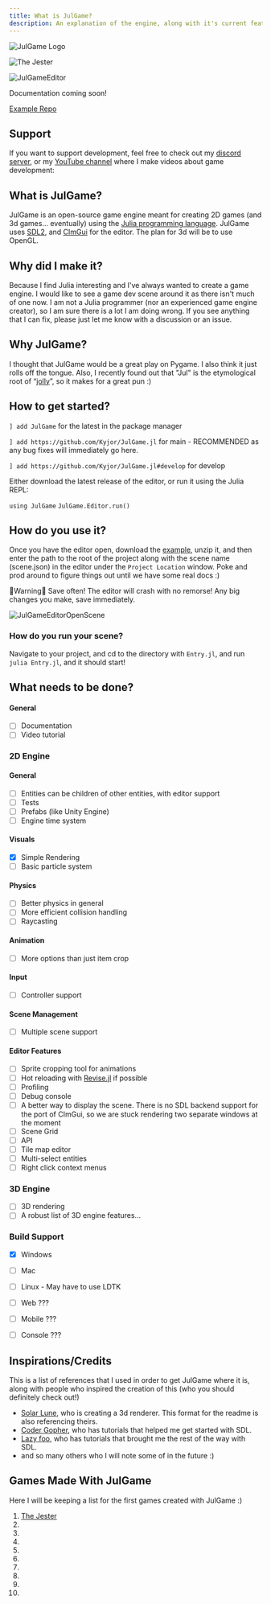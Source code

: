```yaml
---
title: What is JulGame?
description: An explanation of the engine, along with it's current features and wishlist.
---
```


![JulGame Logo](https://github.com/Kyjor/JulGame.jl/assets/13784123/f68ece3a-62a1-48fb-a905-c7c8b9aa35c1)

![The Jester](https://github.com/Kyjor/JulGame.jl/assets/13784123/61c51bab-557d-4712-86a8-59ab91350667)

![JulGameEditor](https://github.com/Kyjor/JulGame.jl/assets/13784123/c4ad139f-4d78-47f9-9d13-7bfd150e81bf)

Documentation coming soon!

[Example Repo](https://github.com/Kyjor/JulGame-Example)

## Support

If you want to support development, feel free to check out my [discord server](https://discord.gg/RGMkdzW), or my [YouTube channel](https://www.youtube.com/@kyjor_) where I make videos about game development: 

## What is JulGame?

JulGame is an open-source game engine meant for creating 2D games (and 3d games... eventually) using the [Julia programming language](https://julialang.org/). JulGame uses [SDL2](https://github.com/JuliaMultimedia/SimpleDirectMediaLayer.jl/), and [CImGui](https://github.com/Gnimuc/CImGui.jl) for the editor. The plan for 3d will be to use OpenGL.

## Why did I make it?

Because I find Julia interesting and I've always wanted to create a game engine. I would like to see a game dev scene around it as there isn't much of one now. I am not a Julia programmer (nor an experienced game engine creator), so I am sure there is a lot I am doing wrong. If you see anything that I can fix, please just let me know with a discussion or an issue.

## Why JulGame?

I thought that JulGame would be a great play on Pygame. I also think it just rolls off the tongue. Also, I recently found out that "Jul" is the etymological root of “[jolly](https://en.m.wiktionary.org/wiki/j%C3%B3l#Icelandic)”, so it makes for a great pun :)

## How to get started?

`] add JulGame` for the latest in the package manager

`] add https://github.com/Kyjor/JulGame.jl` for main - RECOMMENDED as any bug fixes will immediately go here.

`] add https://github.com/Kyjor/JulGame.jl#develop` for develop

Either download the latest release of the editor, or run it using the Julia REPL:

`using JulGame`
`JulGame.Editor.run()`

## How do you use it?

Once you have the editor open, download the [example](https://github.com/Kyjor/JulGame-Example), unzip it, and then enter the path to the root of the project along with the scene name (scene.json) in the editor under the `Project Location` window. Poke and prod around to figure things out until we have some real docs :) 

🔴Warning🔴 Save often! The editor will crash with no remorse! Any big changes you make, save immediately.

![JulGameEditorOpenScene](https://github.com/Kyjor/JulGame.jl/assets/13784123/0e1ab178-c28e-4c9e-b820-6f2d17916085)

### How do you run your scene?
Navigate to your project, and cd to the directory with `Entry.jl`, and run `julia Entry.jl`, and it should start!

## What needs to be done?
#### General 
- [ ] Documentation
- [ ] Video tutorial
### 2D Engine
#### General
- [ ] Entities can be children of other entities, with editor support
- [ ] Tests
- [ ] Prefabs (like Unity Engine)
- [ ] Engine time system
#### Visuals
- [X] Simple Rendering
- [ ] Basic particle system
#### Physics
- [ ] Better physics in general
- [ ] More efficient collision handling
- [ ] Raycasting
#### Animation
- [ ] More options than just item crop
#### Input
- [ ] Controller support
#### Scene Management
- [ ] Multiple scene support
#### Editor Features
- [ ] Sprite cropping tool for animations
- [ ] Hot reloading with [Revise.jl](https://github.com/timholy/Revise.jl) if possible
- [ ] Profiling 
- [ ] Debug console
- [ ] A better way to display the scene. There is no SDL backend support for the port of CImGui, so we are stuck rendering two separate windows at the moment
- [ ] Scene Grid
- [ ] API
- [ ] Tile map editor
- [ ] Multi-select entities
- [ ] Right click context menus
### 3D Engine
- [ ] 3D rendering
- [ ] A robust list of 3D engine features...
### Build Support
- [X] Windows
- [ ] Mac
- [ ] Linux - May have to use LDTK
- [ ] Web ???
- [ ] Mobile ???
- [ ] Console ???


## Inspirations/Credits
This is a list of references that I used in order to get JulGame where it is, along with people who inspired the creation of this (who you should definitely check out!)
- [Solar Lune](https://github.com/SolarLune/tetra3d), who is creating a 3d renderer. This format for the readme is also referencing theirs.
- [Coder Gopher](https://www.youtube.com/channel/UCfiC4q3AahU4Io-s83-CIbQ), who has tutorials that helped me get started with SDL.
- [Lazy foo](https://lazyfoo.net/), who has tutorials that brought me the rest of the way with SDL.
- and so many others who I will note some of in the future :)

## Games Made With JulGame
Here I will be keeping a list for the first games created with JulGame :)

1. [The Jester](https://kyjor.itch.io/the-jester)
2.
3.
4.
5.
6.
7.
8.
9.
10.